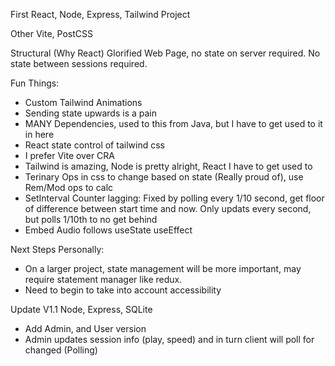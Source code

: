 
First React, Node, Express, Tailwind Project


Other
Vite, PostCSS




Structural (Why React)
Glorified Web Page, no state on server required. No state between sessions required.

Fun Things:

- Custom Tailwind Animations
- Sending state upwards is a pain
- MANY Dependencies, used to this from Java, but I have to get used to it in here
- React state control of tailwind css
- I prefer Vite over CRA
- Tailwind is amazing, Node is pretty alright, React I have to get used to
- Terinary Ops in css to change based on state (Really proud of), use Rem/Mod ops to calc
- SetInterval Counter lagging: Fixed by polling every 1/10 second, get floor of difference between start time and now. Only updats every second, but polls 1/10th to no get behind
- Embed Audio follows useState useEffect

Next Steps Personally:
- On a larger project, state management will be more important, may require statement manager like redux.
- Need to begin to take into account accessibility


Update V1.1
Node, Express, SQLite
- Add Admin, and User version
- Admin updates session info (play, speed) and in turn client will poll for changed (Polling)
